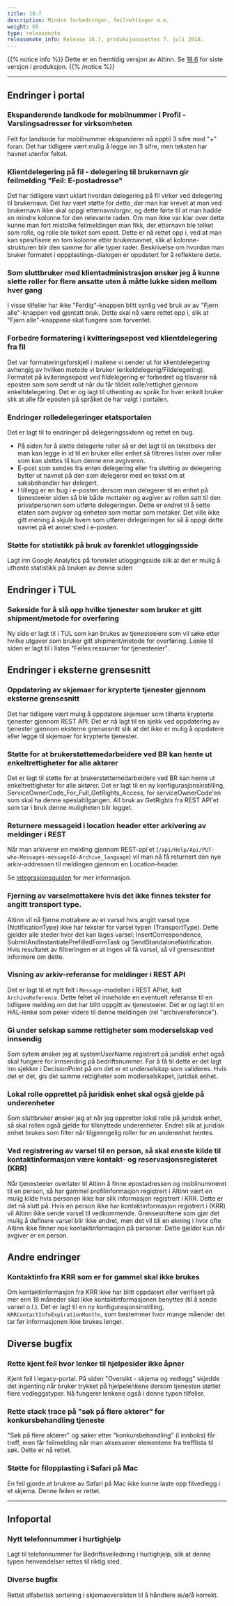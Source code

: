 ```yaml
---
title: 18.7
description: Mindre forbedringer, feilrettinger m.m.
weight: 60
type: releasenote
releasenote_info: Release 18.7, produksjonssettes 7. juli 2018.
---
```


{{% notice info %}}
Dette er en fremtidig versjon av Altinn. Se [18.6](../18-6) for siste versjon i produksjon.
{{% /notice %}}

***
## Endringer i portal

### Ekspanderende landkode for mobilnummer i Profil - Varslingsadresser for virksomheten
Felt for landkode for mobilnummer ekspanderer nå opptil 3 sifre med "+" foran. Det har tidligere vært mulig å legge inn 3 sifre, men teksten har havnet utenfor feltet.

### Klientdelegering på fil - delegering til brukernavn gir feilmelding "Feil: E-postadresse"
Det har tidligere vært uklart hvordan delegering på fil virker ved delegering til brukernavn. Det har vært støtte for dette, der man har krevet at man ved brukernavn ikke skal oppgi etternavn/orgnr, og dette førte til at man hadde en mindre kolonne for den relevante raden.
Om man ikke var klar over dette kunne man fort mistolke feilmeldingen man fikk, der etternavn ble tolket som rolle, og rolle ble tolket som epost. 
Dette er nå rettet opp i, ved at man kan spesifisere en tom kolonne etter brukernavnet, slik at kolonne-strukturen blir den samme for alle typer rader. Beskrivelse om hvordan man bruker formatet i oppplastings-dialogen er oppdatert for å reflektere dette.

### Som sluttbruker med klientadministrasjon ønsker jeg å kunne slette roller for flere ansatte uten å måtte lukke siden mellom hver gang
I visse tilfeller har ikke "Ferdig"-knappen blitt synlig ved bruk av av "Fjern alle"-knappen ved gjentatt bruk. Dette skal nå være rettet opp i, slik at "Fjern alle"-knappene skal fungere som forventet.

### Forbedre formatering i kvitteringsepost ved klientdelegering fra fil
Det var formateringsforskjell i mailene vi sender ut for klientdelegering avhengig av hvilken metode vi bruker (enkeldelegerig/Fildelegering).
Formatet på kviteringsepost ved fildelegering er forbedret og tilsvarer nå eposten som som sendt ut når du får tildelt rolle/rettighet gjennom enkeltdelegering.
Det er og lagt til uthenting av språk for hver enkelt bruker slik at alle får eposten på språket de har valgt i portalen.

### Endringer rolledelegeringer etatsportalen
Det er lagt til to endringer på delegeringssidenn og rettet en bug. 

- På siden for å slette delegerte roller så er det lagt til en tekstboks der man kan legge in id til en bruker eller enhet så filtreres listen over roller som kan slettes til kun denne ene avgiveren.
- E-post som sendes fra enten delegering eller fra sletting av delegering bytter ut navnet på den som delegerer med en tekst om at saksbehandler har delegert.
- I tillegg er en bug i e-posten dersom man delegerer til en enhet på tjenesteeier siden så ble både mottaker og avgiver av rollen satt til den privatpersonen som utførte delegeringen. Dette er endret til å sette etaten som avgiver og enheten som mottar som motaker. Det ville ikke gitt mening å skjule hvem som utfører delegeringen for så å oppgi dette navnet på et annet sted i e-posten. 

### Støtte for statistikk på bruk av forenklet utloggingsside
Lagt inn Google Analytics på forenklet utloggingsside slik at det er mulig å uthente statistikk på bruken av denne siden

## Endringer i TUL

### Søkeside for å slå opp hvilke tjenester som bruker et gitt shipment/metode for overføring
Ny side er lagt til i TUL som kan brukes av tjenesteeiere som vil søke etter hvilke utgaver som bruker gitt shipment/metode for overføring. Lenke til siden er lagt til i listen "Felles ressurser for tjenesteeier".

## Endringer i eksterne grensesnitt

### Oppdatering av skjemaer for krypterte tjenester gjennom eksterne grensesnitt
Det har tidligere vært mulig å oppdatere skjemaer som tilhørte krypterte tjenester gjennom REST API. Det er nå lagt til en sjekk ved oppdatering av tjenester gjennom eksterne grensesnitt slik at det ikke er mulig å oppdatere eller legge til skjemaer for krypterte tjenester.

### Støtte for at brukerstøttemedarbeidere ved BR kan hente ut enkeltrettigheter for alle aktører
Det er lagt til støtte for at brukerstøttemedarbeidere ved BR kan hente ut enkeltrettigheter for alle aktører. Det er lagt til en ny konfigurasjonsinstilling, ServiceOwnerCode_For_Full_GetRights_Access, for serviceOwnerCode'en som skal ha denne spesialtilgangen. 
All bruk av GetRights fra REST API'et som tar i bruk denne muligheten blir logget. 

### Returnere messageid i location header etter arkivering av meldinger i REST
Når man arkiverer en melding gjennom REST-api'et (`/api/Help/Api/PUT-who-Messages-messageId-Archive_language`) vil man nå få returnert den nye arkiv-addressen til meldingen gjennom en Location-header. 

Se [integrasjonsguiden](/docs/guides/integrasjon/sluttbrukere/api/meldinger/arkivere/) for mer informasjon.

<!---### Automatisk oppdatering av CORS Whitelisten
Det er lagt til automatisk oppdatering ac CORS whitelisten. Før ble dette kun gjort ved en application pool recycle. Det blir nå leset dynamisk fra databasen og cachet i 3600 sekunder. 
Det vil si at det tar opp til en 1 time fra en ny ApiKey er lagt til med ny Cors-origin til riktige Cors-headers vil bli satt på responser til REST APIet.
--->
### Fjerning av varselmottakere hvis det ikke finnes tekster for angitt transport type.
Altinn vil nå fjerne mottakere av et varsel hvis angitt varsel type (NotificationType) ikke har tekster for varsel typen (TransportType). Dette gjelder alle steder hvor det kan lages varsel: InsertCorrespondence, SubmitAndInstantiatePrefilledFormTask og SendStandaloneNotification. Hvis resultatet av filtreringen er at ingen vil få varsel, så vil grensesnittet informere om dette.

### Visning av arkiv-referanse for meldinger i REST API
Det er lagt til et nytt felt i `Message`-modellen i REST APIet, kalt `ArchiveReference`. Dette feltet vil inneholde en eventuelt referanse til en tidligere melding om det har blitt oppgitt av tjenesteeier. Det er og lagt til en HAL-lenke som peker videre til denne meldingen (rel "archivereference").

### Gi under selskap samme rettigheter som moderselskap ved innsendig 
Som sytem ønsker jeg at systemUserName registrert på juridisk enhet også skal fungere for innsending på bedriftsnummer. For å få til dette er det lagt inn sjekker i DecisionPoint på om det er et underselskap som valideres. Hvis det er det, gis det samme rettigheter som moderselskapet, juridisk enhet. 

### Lokal rolle opprettet på juridisk enhet skal også gjelde på underenheter
Som sluttbruker ønsker jeg at når jeg oppretter lokal rolle på juridisk enhet, så skal rollen også gjelde for tilknyttede underenheter. Endret slik at juridisk enhet brukes som filter når tilgjenngelig roller for en underenhet hentes.

### Ved registrering av varsel til en person, så skal eneste kilde til kontaktinformasjon være kontakt- og reservasjonsregisteret (KRR)
Når tjenesteeier overlater til Altinn å finne epostadressen og mobilnummeret til en person, så har gammel profilinformasjon registrert i Altinn vært en mulig kilde hvis personen ikke har slik informasjon registrert i KRR. Dette er det nå slutt på. Hvis en person ikke har kontaktinformasjon registrert i (KRR) vil Altinn ikke sende varsel til vedkommende. Grensesnittene som gjør det mulig å definere varsel blir ikke endret, men det vil bli en økning i hvor ofte Altinn ikke finner noe kontaktinformasjon på personer. Dette gjelder kun når avgiver er en person.

## Andre endringer

<!---### Resource-tabellen er utvidet med ServiceEditionId og ProcessSequenceNumber
ServiceEditionId og ProcessSequenceNumber blir nå satt i Resource-tabellen ved migrering av nye tjenester. Gamle ressurser må oppdateres med ny data i Athuorization og ServiceEngine. 
--->
### Kontaktinfo fra KRR som er for gammel skal ikke brukes
Om kontaktinformasjon fra KRR ikke har blitt oppdatert eller verifisert på mer enn 18 måneder skal ikke kontaktinformasjonen benyttes (til å sende varsel o.l.). 
Det er lagt til en ny konfigurasjonsinstilling, `KRRContactInfoExpirationMonths`, som bestemmer hvor mange måender det tar før informasjonen ikke brukes lenger.

## Diverse bugfix

### Rette kjent feil hvor lenker til hjelpesider ikke åpner
Kjent feil i legacy-portal. På siden "Oversikt - skjema og vedlegg" skjedde det ingenting når bruker trykket på hjelpelenkene dersom tjenesten støttet flere vedleggstyper. Nå fungerer lenkene også i denne typen tilfeller.

### Rette stack trace på "søk på flere aktører" for konkursbehandling tjeneste
"Søk på flere aktører" og søker etter "konkursbehandling" (i innboks) får treff, men får feilmelding når man aksesserer elementene fra trefflista til søk. Dette er nå rettet.

### Støtte for filopplasting i Safari på Mac
En feil gjorde at brukere av Safari på Mac ikke kunne laste opp filvedlegg i et skjema. Denne feilen er rettet.

***
## Infoportal

### Nytt telefonnummer i hurtighjelp
Lagt til telefonnummer for Bedriftsveiledning i hurtighjelp, slik at denne typen henvendelser rettes til riktig sted.

### Diverse bugfix
Rettet alfabetisk sortering i skjemaoversikten til å håndtere æ/ø/å korrekt.